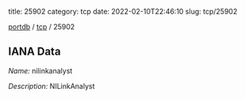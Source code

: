 title: 25902
category: tcp
date: 2022-02-10T22:46:10
slug: tcp/25902

[portdb](/) / [tcp](/category/tcp.html) / 25902


## IANA Data

_Name:_ nilinkanalyst

_Description:_ NILinkAnalyst

